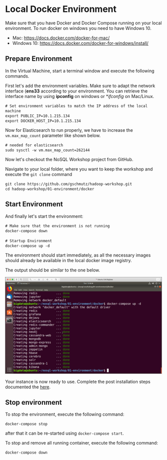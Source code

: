 # Local Docker Environment

Make sure that you have Docker and Docker Compose running on your local environment. To run docker on windows you need to have Windows 10.

* Mac: <https://docs.docker.com/docker-for-mac/>
* Windows 10: <https://docs.docker.com/docker-for-windows/install/>

## Prepare Environment

In the Virtual Machine, start a terminal window and execute the following commands. 

First let's add the environment variables. Make sure to adapt the network interface (**ens33** according to your environment. You can retrieve the interface name by using **ipconfig** on windows or **ifconfig* on Mac/Linux. 

```
# Set environment variables to match the IP address of the local machine
export PUBLIC_IP=10.1.215.134
export DOCKER_HOST_IP=10.1.215.134
```

Now for Elasticsearch to run properly, we have to increase the `vm.max_map_count` parameter like shown below.  

```
# needed for elasticsearch
sudo sysctl -w vm.max_map_count=262144   
```

Now let's checkout the NoSQL Workshop project from GitHub.

Navigate to your local folder, where you want to keep the workshop and execute the `git clone` command

```
git clone https://github.com/gschmutz/hadoop-workshop.git
cd hadoop-workshop/01-environment/docker
```

## Start Environment

And finally let's start the environment:

```
# Make sure that the environment is not running
docker-compose down

# Startup Environment
docker-compose up -d
```

The environment should start immediately, as all the necessary images should already be available in the local docker image registry. 

The output should be similar to the one below. 

![Alt Image Text](./images/start-env-docker.png "StartDocker")

Your instance is now ready to use. Complete the post installation steps documented the [here](README.md).

## Stop environment

To stop the environment, execute the following command:

```
docker-compose stop
```

after that it can be re-started using `docker-compose start`.

To stop and remove all running container, execute the following command:

```
docker-compose down
```

